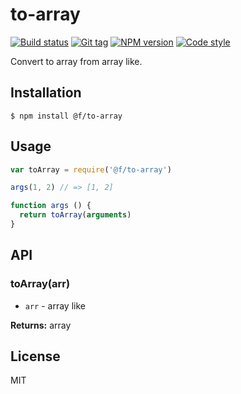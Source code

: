 
# to-array

[![Build status][travis-image]][travis-url]
[![Git tag][git-image]][git-url]
[![NPM version][npm-image]][npm-url]
[![Code style][standard-image]][standard-url]

Convert to array from array like.

## Installation

    $ npm install @f/to-array

## Usage

```js
var toArray = require('@f/to-array')

args(1, 2) // => [1, 2]

function args () {
  return toArray(arguments)
}

```

## API

### toArray(arr)

- `arr` - array like

**Returns:** array

## License

MIT

[travis-image]: https://img.shields.io/travis/micro-js/to-array.svg?style=flat-square
[travis-url]: https://travis-ci.org/micro-js/to-array
[git-image]: https://img.shields.io/github/tag/micro-js/to-array.svg
[git-url]: https://github.com/micro-js/to-array
[standard-image]: https://img.shields.io/badge/code%20style-standard-brightgreen.svg?style=flat
[standard-url]: https://github.com/feross/standard
[npm-image]: https://img.shields.io/npm/v/@f/to-array.svg?style=flat-square
[npm-url]: https://npmjs.org/package/@f/to-array

